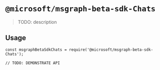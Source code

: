 # `@microsoft/msgraph-beta-sdk-Chats`

> TODO: description

## Usage

```
const msgraphBetaSdkChats = require('@microsoft/msgraph-beta-sdk-Chats');

// TODO: DEMONSTRATE API
```
